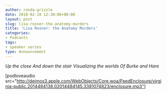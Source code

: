 ```yaml
---
author: ronda-grizzle
date: 2010-02-10 12:30:06+00:00
layout: post
slug: lisa-rosner-the-anatomy-murders
title: 'Lisa Rosner: the Anatomy Murders'
categories:
- Podcasts
tags:
- speaker series
type: Announcement
---
```


_Up the close
And down the stair
Visualizing the worlds
Of Burke and Hare_

[podloveaudio src="http://deimos3.apple.com/WebObjects/Core.woa/FeedEnclosure/virginia-public.2014484138.02014484145.3381074823/enclosure.mp3"]
